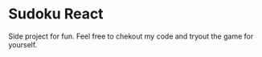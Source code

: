 # Sudoku React

Side project for fun. Feel free to chekout my code and tryout the game for yourself.
